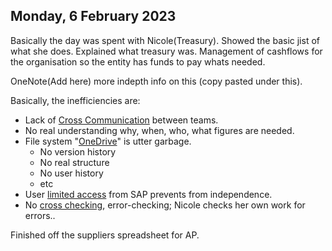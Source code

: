 ## Monday, 6 February 2023
Basically the day was spent with Nicole(Treasury). Showed the basic jist of what she does. Explained what treasury was. Management of cashflows for the organisation so the entity has funds to pay whats needed.

OneNote(Add here) more indepth info on this (copy pasted under this).

Basically, the inefficiencies are:
- Lack of [Cross Communication](../../Limitations/Cross-Talking.md) between teams.
- No real understanding why, when, who, what figures are needed.
- File system "[OneDrive](../../Limitations/File%20Management%20System.md)" is utter garbage.
	- No version history
	- No real structure
	- No user history
	- etc
- User [limited access](../../Limitations/Tech%20Support.md) from SAP prevents from independence.
- No [cross checking](../../Limitations/Cross%20Checking.md), error-checking; Nicole checks her own work for errors..

Finished off the suppliers spreadsheet for AP.